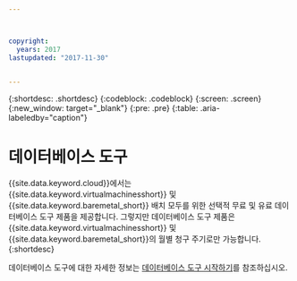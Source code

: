 ```yaml
---



copyright:
  years: 2017
lastupdated: "2017-11-30"


---
```


{:shortdesc: .shortdesc}
{:codeblock: .codeblock}
{:screen: .screen}
{:new_window: target="_blank"}
{:pre: .pre}
{:table: .aria-labeledby="caption"}

# 데이터베이스 도구

{{site.data.keyword.cloud}}에서는 {{site.data.keyword.virtualmachinesshort}} 및 {{site.data.keyword.baremetal_short}} 배치 모두를 위한 선택적 무료 및 유료 데이터베이스 도구 제품을 제공합니다. 그렇지만 데이터베이스 도구 제품은 {{site.data.keyword.virtualmachinesshort}} 및 {{site.data.keyword.baremetal_short}}의 월별 청구 주기로만 가능합니다.
{:shortdesc}

데이터베이스 도구에 대한 자세한 정보는 [데이터베이스 도구 시작하기](/docs/infrastructure/database-tools/database_tools_index.html)를 참조하십시오.
